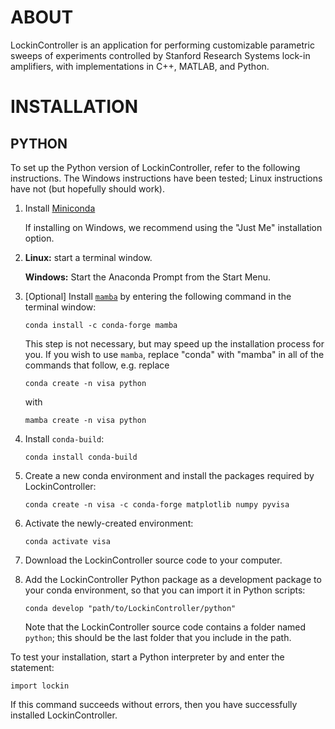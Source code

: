 # ABOUT

LockinController is an application for performing customizable parametric sweeps of
experiments controlled by Stanford Research Systems lock-in amplifiers, with
implementations in C++, MATLAB, and Python.


# INSTALLATION

## PYTHON

To set up the Python version of LockinController, refer to the following instructions.
The Windows instructions have been tested; Linux instructions have not (but hopefully
should work).


1.  Install [Miniconda](https://docs.conda.io/projects/miniconda/en/latest/#latest-miniconda-installer-links)

    If installing on Windows, we recommend using the "Just Me" installation option.
2.  __Linux:__ start a terminal window.

    __Windows:__ Start the Anaconda Prompt from the Start Menu.
3.  [Optional] Install [`mamba`](https://anaconda.org/conda-forge/mamba) by entering the
    following command in the terminal window:

    ```
    conda install -c conda-forge mamba
    ```

    This step is not necessary, but may speed up the installation process for you. If
    you wish to use `mamba`, replace "conda" with "mamba" in all of the commands that
    follow, e.g. replace

    ```
    conda create -n visa python
    ```

    with

    ```
    mamba create -n visa python
    ```
4. Install `conda-build`:

    ```
    conda install conda-build
    ```
5.  Create a new conda environment and install the packages required by
    LockinController:

    ```
    conda create -n visa -c conda-forge matplotlib numpy pyvisa 
    ```
6.  Activate the newly-created environment:

    ```
    conda activate visa
    ```
7.  Download the LockinController source code to your computer.
8.  Add the LockinController Python package as a development package to your conda
    environment, so that you can import it in Python scripts:

    ```
    conda develop "path/to/LockinController/python"
    ```

    Note that the LockinController source code contains a folder named `python`; this
    should be the last folder that you include in the path.

To test your installation, start a Python interpreter by and enter the statement:

```
import lockin
```

If this command succeeds without errors, then you have successfully installed
LockinController.
